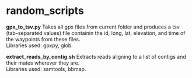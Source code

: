# random_scripts

**gpx_to_tsv.py** 
Takes all gpx files from current folder and produces a tsv (tab-separated values) file containin the id, long, lat, elevation, and time of the waypoints from these files.  
Libraries used: gpxpy, glob.  

**extract_reads_by_contig.sh** 
Extracts reads aligning to a list of contigs and their mates wherever they are.  
Libraries used: samtools, bbmap.  

